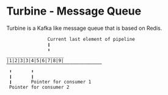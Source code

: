 Turbine - Message Queue
=======================

Turbine is a Kafka like message queue that is based on Redis.

                   Current last element of pipeline
                   ❙
                   ⬇
    _____________________
    |1|2|3|3|4|5|6|7|8|9|
    ⎺⎺⎺⎺⎺⎺⎺⎺⎺⎺⎺⎺⎺⎺⎺⎺⎺⎺⎺⎺⎺
     ⬆       ⬆
     ❙       ❙
     ❙       Pointer for consumer 1
     Pointer for consumer 2
